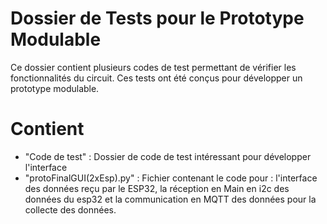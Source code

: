 # Dossier de Tests pour le Prototype Modulable  

Ce dossier contient plusieurs codes de test permettant de vérifier les fonctionnalités du circuit. Ces tests ont été conçus pour développer un prototype modulable. 

# Contient
- "Code de test" : Dossier de code de test intéressant pour développer l'interface
- "protoFinalGUI(2xEsp).py" : Fichier contenant le code pour : l'interface des données reçu par le ESP32, la réception en Main en i2c des données du esp32 et la communication en MQTT des données pour la collecte des données.


